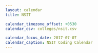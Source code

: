 ```yaml
---
layout: calendar
title: NSIT

calendar_timezone_offset: +0530
calendar_csv: colleges/nsit.csv

calendar_focus_date: 2017-07-07
calendar_caption: NSIT Coding Calendar
---
```



